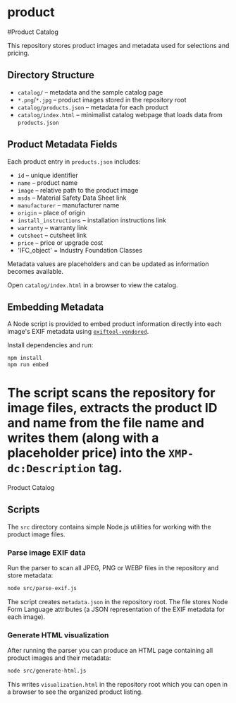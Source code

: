 # product
#Product Catalog

This repository stores product images and metadata used for selections and pricing.

## Directory Structure
- `catalog/` – metadata and the sample catalog page
- `*.png`/`*.jpg` – product images stored in the repository root
- `catalog/products.json` – metadata for each product
- `catalog/index.html` – minimalist catalog webpage that loads data from `products.json`

## Product Metadata Fields
Each product entry in `products.json` includes:
- `id` – unique identifier
- `name` – product name
- `image` – relative path to the product image
- `msds` – Material Safety Data Sheet link
- `manufacturer` – manufacturer name
- `origin` – place of origin
- `install_instructions` – installation instructions link
- `warranty` – warranty link
- `cutsheet` – cutsheet link
- `price` – price or upgrade cost
- 'IFC_object' = Industry Foundation Classes

Metadata values are placeholders and can be updated as information becomes available.

Open `catalog/index.html` in a browser to view the catalog.
## Embedding Metadata

A Node script is provided to embed product information directly into each
image's EXIF metadata using [`exiftool-vendored`](https://www.npmjs.com/package/exiftool-vendored).

Install dependencies and run:

```bash
npm install
npm run embed
```

The script scans the repository for image files, extracts the product ID and
name from the file name and writes them (along with a placeholder price) into
the `XMP-dc:Description` tag.
=======
Product Catalog

## Scripts

The `src` directory contains simple Node.js utilities for working with the
product image files.

### Parse image EXIF data

Run the parser to scan all JPEG, PNG or WEBP files in the repository and store
metadata:

```bash
node src/parse-exif.js
```

The script creates `metadata.json` in the repository root. The file stores
Node Form Language attributes (a JSON representation of the EXIF metadata for
each image).

### Generate HTML visualization

After running the parser you can produce an HTML page containing all product
images and their metadata:

```bash
node src/generate-html.js
```

This writes `visualization.html` in the repository root which you can open in a
browser to see the organized product listing.

